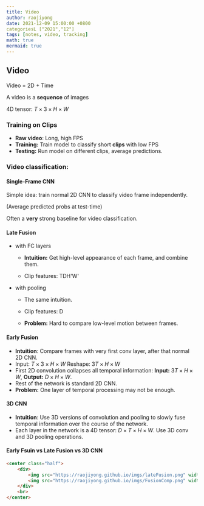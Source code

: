 ```yaml
---
title: Video
author: raojiyong
date: 2021-12-09 15:00:00 +0800
categoriesL ["2021","12"]
tags: [notes, video, tracking]
math: true
mermaid: true
---
```


## Video

Video = 2D + Time

A video is a **sequence** of images

4D tensor: $T\times3\times H\times W$

### Training on Clips

- **Raw video**: Long, high FPS
- **Training:** Train model to classify short **clips** with low FPS
- **Testing:** Run model on different clips, average predictions.

### Video classification: 

#### Single-Frame CNN

Simple idea: train normal 2D CNN to classify video frame independently. 

(Average predicted probs at test-time)

Often a **very** strong baseline for video classification.

#### Late Fusion

- with FC layers

  - **Intuition:** Get high-level appearance of each frame, and combine them.

  - Clip features: TDH'W'

- with pooling

  - The same intuition.

  - Clip features: D
  - **Problem:** Hard to compare low-level motion between frames.

#### Early Fusion

- **Intuition**: Compare frames with very first conv layer, after that normal 2D CNN.
- Input: $T\times3\times H\times W$ Reshape: $3T\times H\times W$
- First 2D convolution collapses all temporal information: **Input:** $3T\times H\times W$, **Output:** $D\times H\times W$.
- Rest of the  network is standard 2D CNN.
- **Problem:** One layer of temporal processing may not be enough.

#### 3D CNN

- **Intuition**: Use 3D versions of convolution and pooling to slowly fuse temporal information over the course of the network.
- Each layer in the network is a 4D tensor: $D\times T\times H\times W$. Use 3D conv and 3D pooling operations.

#### Early Fsuin vs Late Fusion vs 3D CNN

```html
<center class="half">
    <div>
    	<img src="https://raojiyong.github.io/imgs/lateFusion.png" width="300"/>
    	<img src="https://raojiyong.github.io/imgs/FusionComp.png" width="300"/>
    </div>
    <br>
</center>
```



